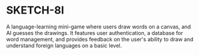 # SKETCH-8I
A language-learning mini-game where users draw words on a canvas, and AI guesses the drawings. It features user authentication, a database for word management, and provides feedback on the user's ability to draw and understand foreign languages on a basic level.
